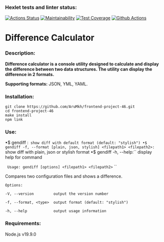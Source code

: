 ### Hexlet tests and linter status:
[![Actions Status](https://github.com/AruMkh/frontend-project-46/workflows/hexlet-check/badge.svg)](https://github.com/AruMkh/frontend-project-46/actions)
[![Maintainability](https://api.codeclimate.com/v1/badges/41f42f0bf1b2e63d4c0c/maintainability)](https://codeclimate.com/github/AruMkh/frontend-project-46/maintainability)
[![Test Coverage](https://api.codeclimate.com/v1/badges/41f42f0bf1b2e63d4c0c/test_coverage)](https://codeclimate.com/github/AruMkh/frontend-project-46/test_coverage)
[![Github Actions](https://github.com/AruMkh/frontend-project-46/actions/workflows/steps.yml/badge.svg)]()

# Difference Calculator
### Description:

**Difference calculator is a console utility designed to calculate and display the difference between two data structures. The utility can display the difference in 2 formats.**

**Supporting formats:** JSON, YML, YAML.

### Installation:
    git clone https://github.com/AruMkh/frontend-project-46.git
    cd frontend-project-46
    make install
    npm link

### Use:
•$ gendiff <filepath1> <filepath2>:`` show diff with default format (default: "stylish")
•$ gendiff -f, --format [plain, json, stylish] <filepath1> <filepath2>:`` show diff with plain, json or stylish format
•$ gendiff -h, --help:`` display help for command

``
Usage: gendiff [options] <filepath1> <filepath2>``
``


Compares two configuration files and shows a difference.

``
Options:
``

``
-V, --version         output the version number
``

``
-f, --format, <type>  output format (default: "stylish")
``

``
-h, --help            output usage information
``


### Requirements:
Node.js v19.9.0
